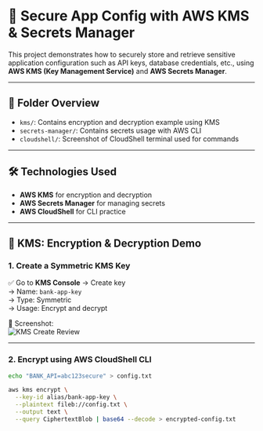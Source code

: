# 🔐 Secure App Config with AWS KMS & Secrets Manager

This project demonstrates how to securely store and retrieve sensitive application configuration such as API keys, database credentials, etc., using **AWS KMS (Key Management Service)** and **AWS Secrets Manager**.

---

## 📁 Folder Overview

- `kms/`: Contains encryption and decryption example using KMS
- `secrets-manager/`: Contains secrets usage with AWS CLI
- `cloudshell/`: Screenshot of CloudShell terminal used for commands

---

## 🛠 Technologies Used

- **AWS KMS** for encryption and decryption
- **AWS Secrets Manager** for managing secrets
- **AWS CloudShell** for CLI practice

---

## 🔐 KMS: Encryption & Decryption Demo

### 1. Create a Symmetric KMS Key  
✅ Go to **KMS Console** → Create key  
→ Name: `bank-app-key`  
→ Type: Symmetric  
→ Usage: Encrypt and decrypt  

📸 Screenshot:  
![KMS Create Review](kms/screenshots/kms-create-review.png)

---

### 2. Encrypt using AWS CloudShell CLI

```bash
echo "BANK_API=abc123secure" > config.txt

aws kms encrypt \
  --key-id alias/bank-app-key \
  --plaintext fileb://config.txt \
  --output text \
  --query CiphertextBlob | base64 --decode > encrypted-config.txt
